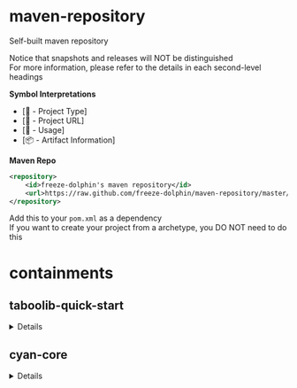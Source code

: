 # maven-repository
Self-built maven repository

Notice that snapshots and releases will NOT be distinguished  
For more information, please refer to the details in each second-level headings

**Symbol Interpretations**
- [:scroll: - Project Type]
- [:page_facing_up: - Project URL]
- [:bookmark_tabs: - Usage]
- [:package: - Artifact Information]

**Maven Repo**

```xml
<repository>
	<id>freeze-dolphin's maven repository</id>
	<url>https://raw.github.com/freeze-dolphin/maven-repository/master/repository</url>
</repository>
```
Add this to your `pom.xml` as a dependency  
If you want to create your project from a archetype, you DO NOT need to do this

# containments
## taboolib-quick-start
<details>
    <summary> Details </summary>

[:scroll:] Maven Archetype  
[:page_facing_up:] [github.com/freeze-dolphin/taboolib-quickstart-archetype](https://github.com/freeze-dolphin/taboolib-quickstart-archetype "Project URL")  
[:bookmark_tabs:] Creating from this archetype: 

- You can easily use the "Add Archetype" feature provided by common java ides like Eclipse and IntelliJ to use this archetype
- If you want to generate a project from this archetype in console or terminal: 
  1. Run `mvn org.apache.maven.plugins:maven-archetype-plugin:2.4:generate -DarchetypeGroupId=io.freeze-dolphin.archetypes -DarchetypeArtifactId=taboolib-quickstart-archetype -DarchetypeVersion=1.1.0 -DarchetypeRepository=https://raw.github.com/freeze-dolphin/maven-repository/master/repository/`  
  (Make sure that maven-archetype-plugin v2.x is used while generating, v3.x can not specify the repository url)
  2. Configure the properties for the project
  3. Start coding

</details>

## cyan-core

<details>
    <summary>Details</summary>

[:scroll:] Lib  
[:page_facing_up:] [github.com/freeze-dolphin/CyanCore](https://github.com/freeze-dolphin/CyanCore "Project URL")  
[:bookmark_tabs:] Adding as a dependency: 

```xml
<dependency>
	<groupId>io.freeze-dolphin</groupId>
	<artifactId>cyan-core</artifactId>
	<version>1.0.0</version>
	<scope>provided</scope>
</dependency>
```

</details>

